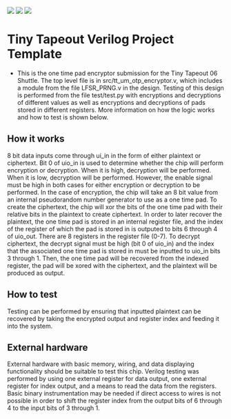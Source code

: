 ![](../../workflows/gds/badge.svg) ![](../../workflows/docs/badge.svg) ![](../../workflows/test/badge.svg)

# Tiny Tapeout Verilog Project Template

- This is the one time pad encryptor submission for the Tiny Tapeout 06 Shuttle. The top level file is in src/tt_um_otp_encryptor.v, which includes a module from the file LFSR_PRNG.v in the design. Testing of this design is performed from the file test/test.py with encryptions and decryptions of different values as well as encryptions and decryptions of pads stored in different registers. More information on how the logic works and how to test is shown below.

## How it works

8 bit data inputs come through ui_in in the form of either plaintext or ciphertext. Bit 0 of uio_in is used to determine whether the chip will perform encryption or decryption. When it is high, decryption will be performed. When it is low, decryption will be performed. However, the enable signal must be high in both cases for either encryption or decryption to be performed. In the case of encryption, the chip will take an 8 bit value from an internal pseudorandom number generator to use as a one time pad. To create the ciphertext, the chip will xor the bits of the one time pad with their relative bits in the plaintext to create ciphertext. In order to later recover the plaintext, the one time pad is stored in an internal register file, and the index of the register of which the pad is stored in is outputed to bits 6 through 4 of uio_out. There are 8 registers in the register file (0-7). To decrypt ciphertext, the decrypt signal must be high (bit 0 of uio_in) and the index that the associated one time pad is stored in must be inputted to uio_in bits 3 through 1. Then, the one time pad will be recovered from the indexed register, the pad will be xored with the ciphertext, and the plaintext will be produced as output.

## How to test

Testing can be performed by ensuring that inputted plaintext can be recovered by taking the encrypted output and register index and feeding it into the system.

## External hardware

External hardware with basic memory, wiring, and data displaying functionality should be suitable to test this chip. Verilog testing was performed by using one external register for data output, one external register for index output, and a means to read the data from the registers. Basic binary instrumentation may be needed if direct access to wires is not possible in order to shift the register index from the output bits of 6 through 4 to the input bits of 3 through 1.
